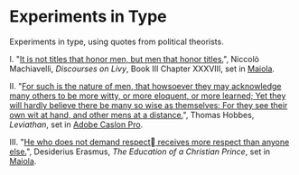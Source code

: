 Experiments in Type
===================

Experiments in type, using quotes from political theorists.

I. "[It is not titles that honor men, but men that honor titles.](http://melchoyce.github.io/experiments-in-type/machiavelli/index.html)", Niccolò Machiavelli, _Discourses on Livy_, Book III Chapter XXXVIII, set in [Maiola](https://typekit.com/fonts/maiola).

II. "[For such is the nature of men, that howsoever they may acknowledge many others to be more witty, or more eloquent, or more learned; Yet they will hardly believe there be many so wise as themselves: For they see their own wit at hand, and other mens at a distance.](http://melchoyce.github.io/experiments-in-type/hobbes/index.html)", Thomas Hobbes, _Leviathan_, set in [Adobe Caslon Pro](https://typekit.com/fonts/adobe-caslon-pro).

III. "[He who does not demand respect receives more respect than anyone else.](http://melchoyce.github.io/experiments-in-type/erasmus/index.html)", Desiderius Erasmus, _The Education of a Christian Prince_, set in [Maiola](https://typekit.com/fonts/maiola).
